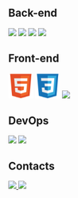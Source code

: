 ## Back-end
<div>
  <img src="https://cdn.jsdelivr.net/gh/devicons/devicon/icons/java/java-original.svg" height="50"/>
  <img src="https://cdn.jsdelivr.net/gh/devicons/devicon/icons/spring/spring-original.svg" height="50"/>
  <img src="https://cdn.jsdelivr.net/gh/devicons/devicon/icons/nodejs/nodejs-original.svg" height="50"/>
  <img src="https://cdn.jsdelivr.net/gh/devicons/devicon/icons/typescript/typescript-original.svg" height="50"/>
</div>

## Front-end
<div>
  <img src="https://raw.githubusercontent.com/devicons/devicon/master/icons/html5/html5-original.svg" height="50"/>
  <img src="https://raw.githubusercontent.com/devicons/devicon/master/icons/css3/css3-original.svg"   height="50"/>
  <img src="https://cdn.jsdelivr.net/gh/devicons/devicon/icons/figma/figma-original.svg" height="50"/>
</div>

## DevOps
<div>
  <img src="https://cdn.jsdelivr.net/gh/devicons/devicon/icons/docker/docker-original.svg" height="50"/>
  <img src="https://cdn.jsdelivr.net/gh/devicons/devicon/icons/git/git-original.svg" height="50"/>
</div>
  
## Contacts
  <a href="https://www.linkedin.com/in/matheus-barcelos-39bbb2214/" target="_blank"><img src="https://img.shields.io/badge/-LinkedIn-%230077B5?style=for-the-badge&logo=linkedin&logoColor=white" target="_blank" />
  <a href = "mailto:barcelosm1996@gmail.com"><img src="https://img.shields.io/badge/Gmail-D14836?style=for-the-badge&logo=gmail&logoColor=white" target="_blank" />
